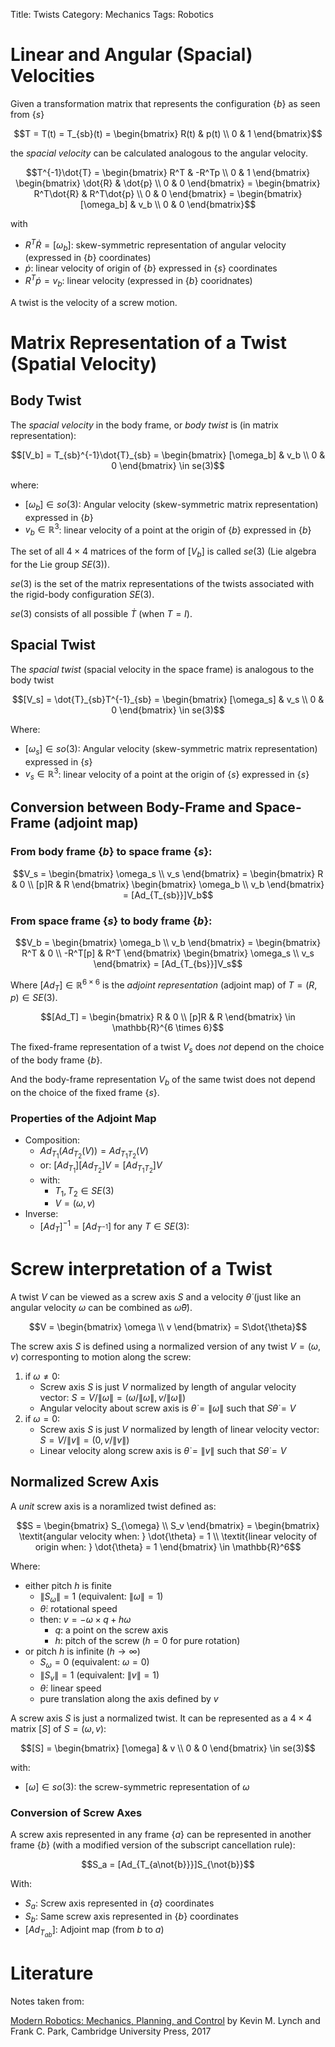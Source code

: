 Title: Twists
Category: Mechanics
Tags: Robotics

# Linear and Angular (Spacial) Velocities

Given a transformation matrix that represents the configuration $\{b\}$ as seen from $\{s\}$

$$T = T(t) = T_{sb}(t) = \begin{bmatrix} R(t) & p(t) \\ 0 & 1 \end{bmatrix}$$

the *spacial velocity* can be calculated analogous to the angular velocity.

$$T^{-1}\dot{T} =
\begin{bmatrix}
R^T & -R^Tp \\
0 & 1
\end{bmatrix}
\begin{bmatrix}
\dot{R} & \dot{p} \\
0 & 0
\end{bmatrix} =
\begin{bmatrix}
R^T\dot{R} & R^T\dot{p} \\
0 & 0
\end{bmatrix} =
\begin{bmatrix}
[\omega_b] & v_b \\
0 & 0
\end{bmatrix}$$

with

- $R^T\dot{R} = [\omega_b]$: skew-symmetric representation of angular velocity (expressed in $\{b\}$ coordinates)
- $\dot{p}$: linear velocity of origin of $\{b\}$ expressed in $\{s\}$ coordinates
- $R^T\dot{p} = v_b$: linear velocity (expressed in $\{b\}$ cooridnates)

A twist is the velocity of a screw motion.


# Matrix Representation of a Twist (Spatial Velocity)

## Body Twist

The *spacial velocity* in the body frame, or *body twist* is (in matrix representation):

$$[V_b] = T_{sb}^{-1}\dot{T}_{sb} = 
\begin{bmatrix}
[\omega_b] & v_b \\
0 & 0
\end{bmatrix}
\in se(3)$$

where:

- $[\omega_b] \in so(3)$: Angular velocity (skew-symmetric matrix representation) expressed in $\{b\}$
- $v_b \in \mathbb{R}^3$: linear velocity of a point at the origin of $\{b\}$ expressed in $\{b\}$

The set of all $4 \times 4$ matrices of the form of $[V_b]$ is called $se(3)$ (Lie algebra for the Lie group $SE(3)$).

$se(3)$ is the set of the matrix representations of the twists associated with the rigid-body configuration $SE(3)$.

$se(3)$ consists of all possible $\dot{T}$ (when $T= I$).

## Spacial Twist

The *spacial twist* (spacial velocity in the space frame) is analogous to the body twist 

$$[V_s] = \dot{T}_{sb}T^{-1}_{sb} = 
\begin{bmatrix}
[\omega_s] & v_s \\
0 & 0
\end{bmatrix}
\in se(3)$$

Where:

- $[\omega_s] \in so(3)$: Angular velocity (skew-symmetric matrix representation) expressed in $\{s\}$
- $v_s \in \mathbb{R}^3$: linear velocity of a point at the origin of $\{s\}$ expressed in $\{s\}$

## Conversion between Body-Frame and Space-Frame (adjoint map)


### From body frame $\{b\}$ to space frame $\{s\}$:

$$V_s =
\begin{bmatrix}
\omega_s \\
v_s
\end{bmatrix} =
\begin{bmatrix}
R & 0 \\
[p]R & R
\end{bmatrix}
\begin{bmatrix}
\omega_b \\
v_b
\end{bmatrix} =
[Ad_{T_{sb}}]V_b$$

### From space frame $\{s\}$ to body frame $\{b\}$:

$$V_b =
\begin{bmatrix}
\omega_b \\
v_b
\end{bmatrix} =
\begin{bmatrix}
R^T & 0 \\
-R^T[p] & R^T
\end{bmatrix}
\begin{bmatrix}
\omega_s \\
v_s
\end{bmatrix} =
[Ad_{T_{bs}}]V_s$$

Where $[Ad_T] \in \mathbb{R}^{6 \times 6}$ is the *adjoint representation* (adjoint map) of $T = (R,p) \in SE(3)$.

$$[Ad_T] = \begin{bmatrix}
R & 0 \\
[p]R & R
\end{bmatrix} \in \mathbb{R}^{6 \times 6}$$

The fixed-frame representation of a twist $V_s$ does *not* depend on the choice of the body frame $\{b\}$.

And the body-frame representation $V_b$ of the same twist does not depend on the choice of the fixed frame $\{s\}$.

### Properties of the Adjoint Map

- Composition:
    - $Ad_{T_1}(Ad_{T_2}(V)) = Ad_{T_1T_2}(V)$
    - or: $[Ad_{T_1}][Ad_{T_2}]V = [Ad_{T_1T_2}]V$
    - with:
      - $T_1, T_2 \in SE(3)$
      - $V = (\omega, v)$
- Inverse:
    - $[Ad_T]^{-1} = [Ad_{T^{-1}}]$ for any $T \in SE(3)$:

# Screw interpretation of a Twist

A twist $V$ can be viewed as a screw axis $S$ and a velocity $\dot{\theta}$ (just like an angular velocity $\omega$ can be combined as $\hat{\omega}\dot{\theta}$).

$$V =
\begin{bmatrix}
  \omega \\ v  
\end{bmatrix} =
S\dot{\theta}$$

The screw axis $S$ is defined using a normalized version of any twist $V = (\omega, v)$ corresponting to motion along the screw:

1. if $\omega \neq 0$:
    - Screw axis $S$ is just $V$ normalized by length of angular velocity vector:  $S = V / \left\| \omega \right\| = (\omega/\left\| \omega \right\|, v/\left\| \omega \right\|)$
    - Angular velocity about screw axis is $\dot{\theta} = \left\| \omega \right\|$ such that $S\dot{\theta} = V$
2. if $\omega = 0$:
    - Screw axis $S$ is just $V$ normalized by length of linear velocity vector:  $S = V / \left\| v \right\| = (0, v/\left\| v \right\|)$
    - Linear velocity along screw axis is $\dot{\theta} = \left\| v \right\|$ such that $S\dot{\theta} = V$


## Normalized Screw Axis

A *unit* screw axis is a noramlized twist defined as:

$$S =
\begin{bmatrix}
S_{\omega} \\ S_v
\end{bmatrix} =
\begin{bmatrix}
\textit{angular velocity when: } \dot{\theta} = 1 \\
\textit{linear velocity of origin when: } \dot{\theta} = 1 \end{bmatrix}
\in \mathbb{R}^6$$

Where:

- either pitch $h$ is finite
    - $\left\| S_{\omega} \right\| = 1$ (equivalent: $\left\| \omega \right\| = 1$)
    - $\dot{\theta}$: rotational speed
    - then: $v = -\omega \times q + h\omega$
        - $q$: a point on the screw axis
        - $h$: pitch of the screw ($h=0$ for pure rotation)
- or pitch $h$ is infinite ($h \to \infty$)
    - $S_{\omega} = 0$ (equivalent: $\omega = 0$)
    - $\left\| S_{v} \right\| = 1$ (equivalent: $\left\| v \right\| = 1$)
    - $\dot{\theta}$: linear speed
    - pure translation along the axis defined by $v$

A screw axis $S$ is just a normalized twist. It can be represented as a $4 \times 4$ matrix $[S]$ of $S = (\omega, v)$:


$$[S] =
\begin{bmatrix}
[\omega] & v \\
0 & 0
\end{bmatrix}
\in se(3)$$

with:

- $[\omega] \in so(3)$: the screw-symmetric representation of $\omega$


### Conversion of Screw Axes

A screw axis represented in any frame $\{a\}$ can be represented in another frame $\{b\}$ (with a modified version of the subscript cancellation rule):

$$S_a = [Ad_{T_{a\not{b}}}]S_{\not{b}}$$

With:

- $S_a$: Screw axis represented in $\{a\}$ coordinates
- $S_b$: Same screw axis represented in $\{b\}$ coordinates
- $[Ad_{T_{ab}}]$: Adjoint map (from $b$ to $a$)


# Literature

Notes taken from:

[Modern Robotics: Mechanics, Planning, and Control](http://hades.mech.northwestern.edu/index.php/Modern_Robotics) by Kevin M. Lynch and Frank C. Park, Cambridge University Press, 2017
